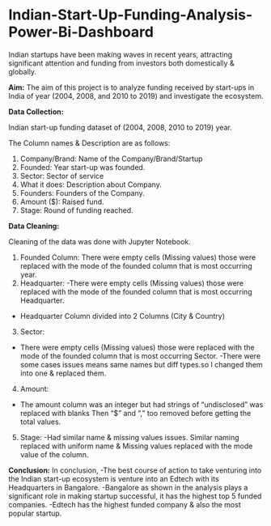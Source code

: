 # Indian-Start-Up-Funding-Analysis-Power-Bi-Dashboard

Indian startups have been making waves in recent years, attracting significant attention and
funding from investors both domestically & globally.

**Aim:**
The aim of this project is to analyze funding received by start-ups in India of year (2004, 2008,
and 2010 to 2019) and investigate the ecosystem.

**Data Collection:**

Indian start-up funding dataset of (2004, 2008, 2010 to 2019) year.

The Column names & Description are as follows:

1. Company/Brand: Name of the Company/Brand/Startup
2. Founded: Year start-up was founded.
3. Sector: Sector of service
4. What it does: Description about Company.
5. Founders: Founders of the Company.
6. Amount ($): Raised fund.
7. Stage: Round of funding reached.
   
**Data Cleaning:**

Cleaning of the data was done with Jupyter Notebook.
1. Founded Column: There were empty cells (Missing values) those were replaced with the
mode of the founded column that is most occurring year.
2. Headquarter:
-There were empty cells (Missing values) those were replaced with the mode of the founded
column that is most occurring Headquarter.
- Headquarter Column divided into 2 Columns (City & Country)
3. Sector:
- There were empty cells (Missing values) those were replaced with the mode of the founded
column that is most occurring Sector.
-There were some cases issues means same names but diff types.so I changed them into one &
replaced them.
4. Amount:
- The amount column was an integer but had strings of “undisclosed” was replaced with blanks
Then “$” and “,” too removed before getting the total values.
5. Stage:
-Had similar name & missing values issues. Similar naming replaced with uniform name &
Missing values replaced with the mode value of the column.

**Conclusion:**
In conclusion,
-The best course of action to take venturing into the Indian start-up ecosystem is venture into an
Edtech with its Headquarters in Bangalore.
-Bangalore as shown in the analysis plays a significant role in making startup successful, it has
the highest top 5 funded companies.
-Edtech has the highest funded company & also the most popular startup.

